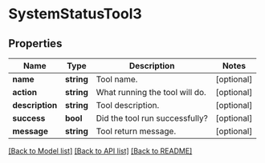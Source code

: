 # SystemStatusTool3

## Properties
Name | Type | Description | Notes
------------ | ------------- | ------------- | -------------
**name** | **string** | Tool name. | [optional] 
**action** | **string** | What running the tool will do. | [optional] 
**description** | **string** | Tool description. | [optional] 
**success** | **bool** | Did the tool run successfully? | [optional] 
**message** | **string** | Tool return message. | [optional] 

[[Back to Model list]](../../README.md#documentation-for-models) [[Back to API list]](../../README.md#documentation-for-api-endpoints) [[Back to README]](../../README.md)

